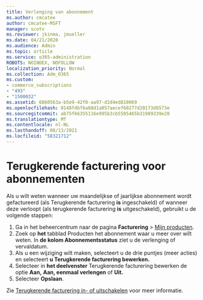 ```yaml
---
title: Verlenging van abonnement
ms.author: cmcatee
author: cmcatee-MSFT
manager: scotv
ms.reviewer: jkinma, jmueller
ms.date: 04/21/2020
ms.audience: Admin
ms.topic: article
ms.service: o365-administration
ROBOTS: NOINDEX, NOFOLLOW
localization_priority: Normal
ms.collection: Adm_O365
ms.custom:
- commerce_subscriptions
- "493"
- "1500032"
ms.assetid: 6860563a-b5e9-42f0-aa97-d2d4ed810069
ms.openlocfilehash: 0148fdbf6a88d1a057aecef60277d20173d8573e
ms.sourcegitcommit: ab75f66355116e995b3cb5505465b31989339e28
ms.translationtype: MT
ms.contentlocale: nl-NL
ms.lasthandoff: 08/13/2021
ms.locfileid: "58321712"
---
```

# <a name="subscription-recurring-billing"></a>Terugkerende facturering voor abonnementen

Als u wilt weten wanneer uw maandelijkse of jaarlijkse abonnement wordt gefactureerd (als Terugkerende facturering **is** ingeschakeld) of wanneer deze verloopt (als terugkerende facturering **is** uitgeschakeld), gebruikt u de volgende stappen:
  
1. Ga in het beheercentrum naar de pagina **Facturering** \> [Mijn producten](https://go.microsoft.com/fwlink/p/?linkid=842054).
2. Zoek op **het** tabblad Producten het abonnement waar u meer over wilt weten. In **de kolom Abonnementsstatus** ziet u de verlenging of vervaldatum.
3. Als u een wijziging wilt maken, selecteert u de drie puntjes (meer acties) en selecteert **u Terugkerende facturering bewerken.**
4. Selecteer in **het deelvenster** Terugkerende facturering bewerken de optie **Aan,** **Aan, eenmaal verlengen** of **Uit.**
5. Selecteer **Opslaan**.

Zie [Terugkerende facturering in- of uitschakelen](https://docs.microsoft.com/microsoft-365/commerce/subscriptions/renew-your-subscription) voor meer informatie.